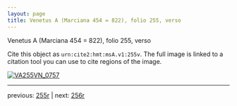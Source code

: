 ```yaml
---
layout: page
title: Venetus A (Marciana 454 = 822), folio 255, verso
---
```


Venetus A (Marciana 454 = 822), folio 255, verso

Cite this object as `urn:cite2:hmt:msA.v1:255v`.  The full image is linked to a citation tool you can use to cite regions of the image.

[![VA255VN_0757](http://www.homermultitext.org/iipsrv?IIIF=/project/homer/pyramidal/deepzoom/hmt/vaimg/2017a/VA255VN_0757.tif/full/800,/0/default.jpg)](http://www.homermultitext.org/ict2/?urn=urn:cite2:hmt:vaimg.2017a:VA255VN_0757) 

---

previous:  [255r](../255r/) | next: [256r](../256r/)
